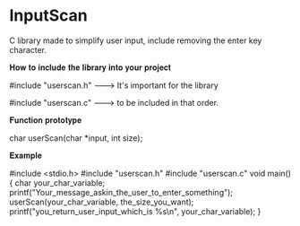 # InputScan
C library made to simplify user input, include removing the enter key character.



𝐇𝐨𝐰 𝐭𝐨 𝐢𝐧𝐜𝐥𝐮𝐝𝐞 𝐭𝐡𝐞 𝐥𝐢𝐛𝐫𝐚𝐫𝐲 𝐢𝐧𝐭𝐨 𝐲𝐨𝐮𝐫 𝐩𝐫𝐨𝐣𝐞𝐜𝐭

#include "userscan.h" ---> It's important for the library

#include "userscan.c" ---> to be included in that order.



𝐅𝐮𝐧𝐜𝐭𝐢𝐨𝐧 𝐩𝐫𝐨𝐭𝐨𝐭𝐲𝐩𝐞 

char userScan(char *input, int size);



𝐄𝐱𝐚𝐦𝐩𝐥𝐞

#include <stdio.h>
#include "userscan.h"
#include "userscan.c"
void main(){
  char your_char_variable;
  printf("Your_message_askin_the_user_to_enter_something");
  userScan(your_char_variable, the_size_you_want);
  printf("you_return_user_input_which_is %s\n", your_char_variable);
}
